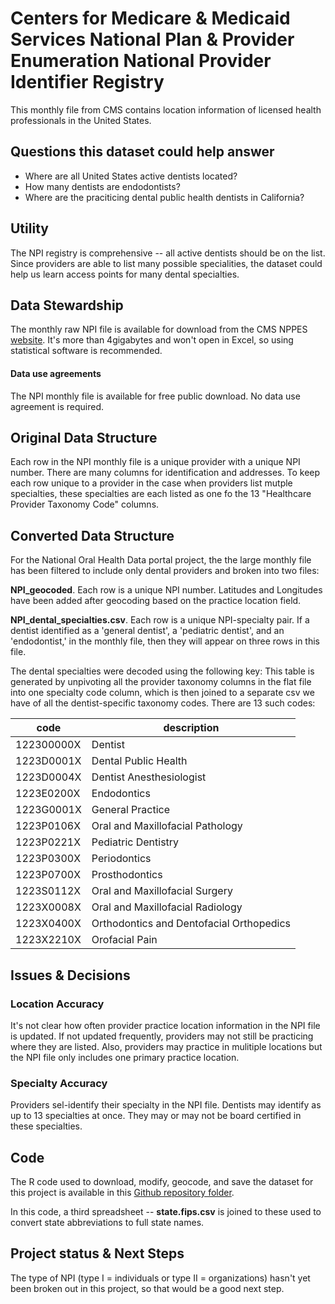 # Centers for Medicare & Medicaid Services National Plan & Provider Enumeration National Provider Identifier Registry

This monthly file from CMS contains location information of licensed health professionals in the United States.


## Questions this dataset could help answer

* Where are all United States active dentists located?
* How many dentists are endodontists?
* Where are the praciticing dental public health dentists in California?

## Utility

The NPI registry is comprehensive -- all active dentists should be on the list. Since providers are able to list many possible specialities, the dataset could help us learn access points for many dental specialties.

## Data Stewardship  

The monthly raw NPI file is available for download from the CMS NPPES [website](https://download.cms.gov/nppes/NPI_Files.html). It's more than 4gigabytes and won't open in Excel, so using statistical software is recommended.

#### Data use agreements

The NPI monthly file is available for free public download. No data use agreement is required. 

## Original Data Structure

Each row in the NPI monthly file is a unique provider with a unique NPI number. There are many columns for identification and addresses. To keep each row unique to a provider in the case when providers list mutple specialties, these specialties are each listed as one fo the 13 "Healthcare Provider Taxonomy Code" columns. 

## Converted Data Structure

For the National Oral Health Data portal project, the the large monthly file has been filtered to include only dental providers and broken into two files:

**NPI_geocoded**. Each row is a unique  NPI number. Latitudes and Longitudes have been added after geocoding based on the practice location field.

**NPI_dental_specialties.csv**. Each row is a unique NPI-specialty pair. If a dentist identified as a 'general dentist', a 'pediatric dentist', and an 'endodontist,' in the monthly file, then they will appear on three rows in this file. 

The dental specialties were decoded using the following key:
This table is generated by unpivoting all the provider taxonomy columns in the flat file into one specialty code column, which is then joined to a separate csv we have of all the dentist-specific taxonomy codes. There are 13 such codes:

|code | description |
| ------- | ------------|
| 122300000X	| Dentist |
| 1223D0001X	| Dental Public Health |
| 1223D0004X	| Dentist Anesthesiologist|
| 1223E0200X	| Endodontics |
| 1223G0001X	| General Practice |
| 1223P0106X	| Oral and Maxillofacial Pathology |
| 1223P0221X	| Pediatric Dentistry |
| 1223P0300X	| Periodontics |
| 1223P0700X	| Prosthodontics |
| 1223S0112X	| Oral and Maxillofacial Surgery |
| 1223X0008X	| Oral and Maxillofacial Radiology |
| 1223X0400X	| Orthodontics and Dentofacial Orthopedics |
| 1223X2210X	| Orofacial Pain |



## Issues & Decisions

### Location Accuracy

It's not clear how often provider practice location information in the NPI file is updated. If not updated frequently, providers may not still be practicing where they are listed. Also, providers may practice in mulitiple locations but the NPI file only includes one primary practice location.

### Specialty Accuracy

Providers sel-identify their specialty in the NPI file. Dentists may identify as up to 13 specialties at once. They may or may not be board certified in these specialties.

### 

## Code

The R code used to download, modify, geocode, and save the dataset for this project is available in this [Github repository folder](https://github.com/PositiveSumData/NationalOralHealthDataPortal/blob/master/Data/NPPES_NPI_registry/NPI_r_code.R). 

In this code, a third spreadsheet -- **state.fips.csv** is joined to these used to convert state abbreviations to full state names.

## Project status & Next Steps

The type of NPI (type I = individuals or type II = organizations) hasn't yet been broken out in this project, so that would be a good next step.

